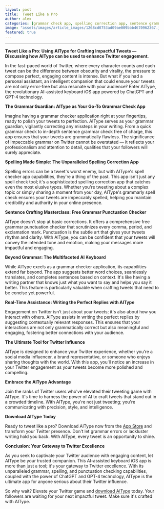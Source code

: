 ```yaml
---
layout: post
title:  Tweet Like a Pro
author: alex
categories: [grammar check app, spelling correction app, sentence grammar check free, free grammar punctuation checker, grammarly spell check, spell checker app, grammar checker application]
image: "assets/images/article_images/1268cd0753ad09ae009bbb4670962367.jpg"
featured: true
---
```


---

**Tweet Like a Pro: Using AIType for Crafting Impactful Tweets — Discussing how AIType can be used to enhance Twitter engagement.**

In the fast-paced world of Twitter, where every character counts and each tweet can be the difference between obscurity and virality, the pressure to compose perfect, engaging content is intense. But what if you had a personal assistant, an intelligent companion that could ensure your tweets are not only error-free but also resonate with your audience? Enter AIType, the revolutionary AI-assisted keyboard iOS app powered by ChatGPT and GPT-4 technology. 

**The Grammar Guardian: AIType as Your Go-To Grammar Check App**

Imagine having a grammar checker application right at your fingertips, ready to polish your tweets to perfection. AIType serves as your grammar guardian, vigilantly correcting any missteps in your writing. From a quick grammar check to in-depth sentence grammar check free of charge, this app ensures that your tweets are grammatically flawless. The significance of impeccable grammar on Twitter cannot be overstated — it reflects your professionalism and attention to detail, qualities that your followers will surely appreciate.

**Spelling Made Simple: The Unparalleled Spelling Correction App**

Spelling errors can be a tweet's worst enemy, but with AIType's spell checker app capabilities, they're a thing of the past. This app isn't just any spell check tool; it's a sophisticated spelling correction app that catches even the most elusive typos. Whether you're tweeting about a complex topic or simply sharing a moment from your day, AIType's grammarly spell check ensures your tweets are impeccably spelled, helping you maintain credibility and authority in your online presence.

**Sentence Crafting Masterclass: Free Grammar Punctuation Checker**

AIType doesn't stop at basic corrections. It offers a comprehensive free grammar punctuation checker that scrutinizes every comma, period, and exclamation mark. Punctuation is the subtle art that gives your tweets rhythm and clarity. With AIType, you can be confident that your tweets will convey the intended tone and emotion, making your messages more impactful and engaging.

**Beyond Grammar: The Multifaceted AI Keyboard**

While AIType excels as a grammar checker application, its capabilities extend far beyond. The app suggests better word choices, seamlessly translates, and completes sentences based on context. It's like having a writing partner that knows just what you want to say and helps you say it better. This feature is particularly valuable when crafting tweets that need to be concise yet powerful.

**Real-Time Assistance: Writing the Perfect Replies with AIType**

Engagement on Twitter isn't just about your tweets; it's also about how you interact with others. AIType assists in writing the perfect replies by suggesting contextually relevant responses. This ensures that your interactions are not only grammatically correct but also meaningful and engaging, fostering better connections with your audience.

**The Ultimate Tool for Twitter Influence**

AIType is designed to enhance your Twitter experience, whether you're a social media influencer, a brand representative, or someone who enjoys sharing thoughts with the world. With this app, you'll notice an increase in your Twitter engagement as your tweets become more polished and compelling.

**Embrace the AIType Advantage**

Join the ranks of Twitter users who've elevated their tweeting game with AIType. It's time to harness the power of AI to craft tweets that stand out in a crowded timeline. With AIType, you're not just tweeting; you're communicating with precision, style, and intelligence.

**Download AIType Today**

Ready to tweet like a pro? Download AIType now from the [App Store](https://apps.apple.com/us/app/aitype-grammar-check-keyboard/id6469163944) and transform your Twitter presence. Don't let grammar errors or lackluster writing hold you back. With AIType, every tweet is an opportunity to shine.

**Conclusion: Your Gateway to Twitter Excellence**

As you seek to captivate your Twitter audience with engaging content, let AIType be your trusted companion. This AI-assisted keyboard iOS app is more than just a tool; it's your gateway to Twitter excellence. With its unparalleled grammar, spelling, and punctuation checking capabilities, coupled with the power of ChatGPT and GPT-4 technology, AIType is the ultimate app for anyone serious about their Twitter influence.

So why wait? Elevate your Twitter game and [download AIType](https://apps.apple.com/us/app/aitype-grammar-check-keyboard/id6469163944) today. Your followers are waiting for your next impactful tweet. Make sure it's crafted with AIType.